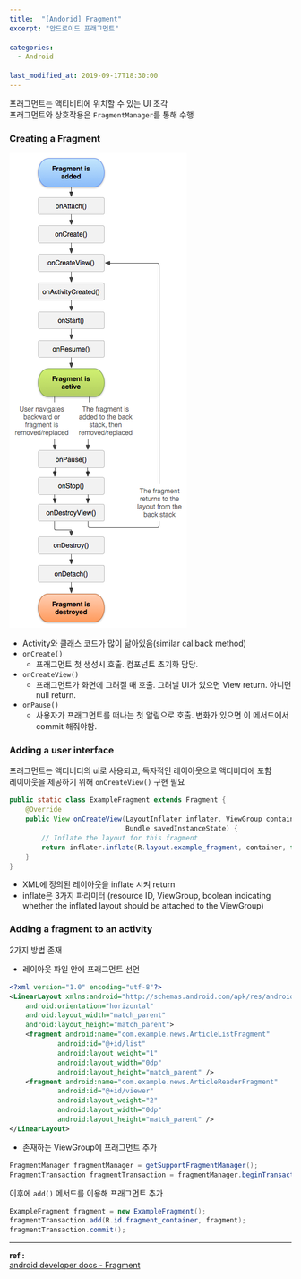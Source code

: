 ```yaml
---
title:  "[Andorid] Fragment"
excerpt: "안드로이드 프래그먼트"

categories:
  - Android

last_modified_at: 2019-09-17T18:30:00
---
```


프래그먼트는 액티비티에 위치할 수 있는 UI 조각  
프래그먼트와 상호작용은 `FragmentManager`를 통해 수행

### Creating a Fragment
![fragment_lifecycle](/assets/images/posts/190917/fragment_lifecycle.png)

- Activity와 클래스 코드가 많이 닮아있음(similar callback method)
- `onCreate()`
  - 프래그먼트 첫 생성시 호출. 컴포넌트 초기화 담당.
- `onCreateView()`
  - 프래그먼트가 화면에 그려질 때 호출. 그려낼 UI가 있으면 View return. 아니면 null return.
- `onPause()`
  - 사용자가 프래그먼트를 떠나는 첫 알림으로 호출. 변화가 있으면 이 메서드에서 commit 해줘야함.

### Adding a user interface
프래그먼트는 액티비티의 ui로 사용되고, 독자적인 레이아웃으로 액티비티에 포함  
레이아웃을 제공하기 위해 `onCreateView()` 구현 필요

```java
public static class ExampleFragment extends Fragment {
    @Override
    public View onCreateView(LayoutInflater inflater, ViewGroup container,
                             Bundle savedInstanceState) {
        // Inflate the layout for this fragment
        return inflater.inflate(R.layout.example_fragment, container, false);
    }
}
```
- XML에 정의된 레이아웃을 inflate 시켜 return
- inflate은 3가지 파라미터 (resource ID, ViewGroup, boolean indicating whether the inflated layout should be attached to the ViewGroup)

### Adding a fragment to an activity
2가지 방법 존재
- 레이아웃 파일 안에 프래그먼트 선언

```xml
<?xml version="1.0" encoding="utf-8"?>
<LinearLayout xmlns:android="http://schemas.android.com/apk/res/android"
    android:orientation="horizontal"
    android:layout_width="match_parent"
    android:layout_height="match_parent">
    <fragment android:name="com.example.news.ArticleListFragment"
            android:id="@+id/list"
            android:layout_weight="1"
            android:layout_width="0dp"
            android:layout_height="match_parent" />
    <fragment android:name="com.example.news.ArticleReaderFragment"
            android:id="@+id/viewer"
            android:layout_weight="2"
            android:layout_width="0dp"
            android:layout_height="match_parent" />
</LinearLayout>
```

- 존재하는 ViewGroup에 프래그먼트 추가

```java
FragmentManager fragmentManager = getSupportFragmentManager();
FragmentTransaction fragmentTransaction = fragmentManager.beginTransaction();
```
이후에 `add()` 메서드를 이용해 프래그먼트 추가
```java
ExampleFragment fragment = new ExampleFragment();
fragmentTransaction.add(R.id.fragment_container, fragment);
fragmentTransaction.commit();
```






----
**ref :**  
[android developer docs - Fragment](https://developer.android.com/guide/components/fragments)  